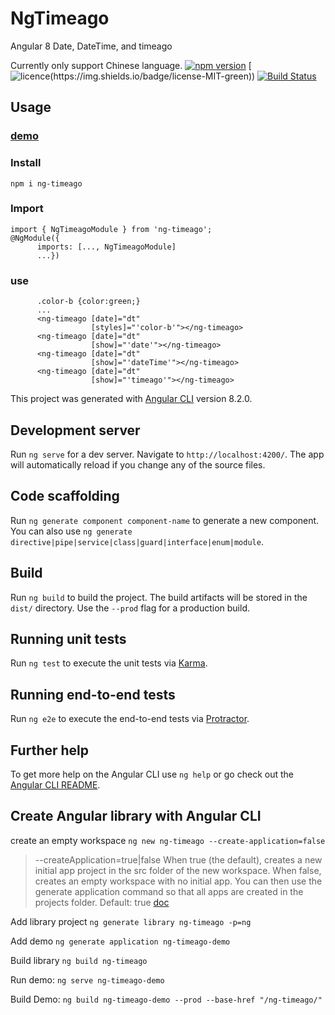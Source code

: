 # NgTimeago

Angular 8 Date, DateTime, and timeago

Currently only support Chinese language.
[![npm version](https://badge.fury.io/js/ng-timeago.svg)](https://badge.fury.io/js/ng-timeago)
[![licence(https://img.shields.io/badge/license-MIT-green)](./LICENSE))
[![Build Status](https://travis-ci.com/JoyingSoft/ng-timeago.svg?branch=master)](https://travis-ci.com/JoyingSoft/ng-timeago)

## Usage

### [demo](https://joyingsoft.github.io/ng-timeago/)

### Install

`npm i ng-timeago`

### Import

```angular
import { NgTimeagoModule } from 'ng-timeago';
@NgModule({
      imports: [..., NgTimeagoModule]
      ...})
```

### use

```angular
      .color-b {color:green;}
      ...
      <ng-timeago [date]="dt"
                  [styles]="'color-b'"></ng-timeago>
      <ng-timeago [date]="dt"
                  [show]="'date'"></ng-timeago>
      <ng-timeago [date]="dt"
                  [show]="'dateTime'"></ng-timeago>
      <ng-timeago [date]="dt"
                  [show]="'timeago'"></ng-timeago>
```

This project was generated with [Angular CLI](https://github.com/angular/angular-cli) version 8.2.0.

## Development server

Run `ng serve` for a dev server. Navigate to `http://localhost:4200/`. The app will automatically reload if you change any of the source files.

## Code scaffolding

Run `ng generate component component-name` to generate a new component. You can also use `ng generate directive|pipe|service|class|guard|interface|enum|module`.

## Build

Run `ng build` to build the project. The build artifacts will be stored in the `dist/` directory. Use the `--prod` flag for a production build.

## Running unit tests

Run `ng test` to execute the unit tests via [Karma](https://karma-runner.github.io).

## Running end-to-end tests

Run `ng e2e` to execute the end-to-end tests via [Protractor](http://www.protractortest.org/).

## Further help

To get more help on the Angular CLI use `ng help` or go check out the [Angular CLI README](https://github.com/angular/angular-cli/blob/master/README.md).


## Create Angular library with Angular CLI

create an empty workspace `ng new ng-timeago --create-application=false`

> --createApplication=true|false
> When true (the default), creates a new initial app project in the src folder of the new workspace.
> When false, creates an empty workspace with no initial app.
> You can then use the generate application command so that all apps are created in the projects folder.
> Default: true [doc](https://angular.io/cli/new)

Add library project `ng generate library ng-timeago -p=ng`

Add demo `ng generate application ng-timeago-demo`

Build library `ng build ng-timeago`

Run demo: `ng serve ng-timeago-demo`

Build Demo: `ng build ng-timeago-demo --prod --base-href "/ng-timeago/"`
